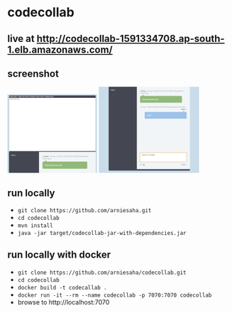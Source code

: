# codecollab

## live at http://codecollab-1591334708.ap-south-1.elb.amazonaws.com/

## screenshot

<img src="screenshots/screenshot-1.png" width="40%" />
<img src="screenshots/screenshot-2.png" width="45%" />

## run locally
* `git clone https://github.com/arniesaha.git`
* `cd codecollab`
* `mvn install`
* `java -jar target/codecollab-jar-with-dependencies.jar`


## run locally with docker

* `git clone https://github.com/arniesaha/codecollab.git`
* `cd codecollab`
* `docker build -t codecallab .`
* `docker run -it --rm --name codecollab -p 7070:7070 codecollab`
* browse to http://localhost:7070

